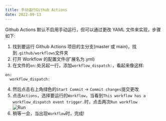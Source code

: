 ```yaml
---
title: 手动运行Github Actions
date: 2022-09-13
---
```


Github Actions 默认不启用手动运行，但可以通过更改 YAML 文件来实现，步骤如下:

1.  找到要运行 Github Actions 项目的主分支(master 或 main)，找到`.github/workflows`文件夹
2.  打开 Workflow 的配置文件(扩展名为.yml)
3.  在文件的`on:`处另起一行，添加`workflow_dispatch:`，看起来像这样:

```
on:
  workflow_dispatch:
```

4.  然后点击右上角绿色的`Start Commit` -> `Commit changes`提交更改
5.  点击`Actions`，选择要运行的`Workflow`，当看到`This workflow has a workflow_dispatch event trigger.`时，点击两次`Run workflow`  
    ![Run](/Other/GitHub-manual-Run-workflow.png)
6.  稍等一会，当出现`Workflow`时，完成!
